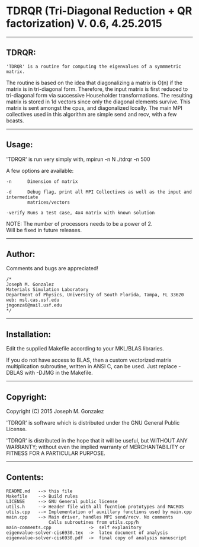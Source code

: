 # TDRQR (Tri-Diagonal Reduction + QR factorization) V. 0.6,  4.25.2015
___________________________________________________________________________________

TDRQR:
------
    'TDRQR' is a routine for computing the eigenvalues of a symmmetric matrix.
The routine is based on the idea that diagonalizing a matrix is O(n) if the 
matrix is in tri-diagonal form.  Therefore, the input matrix is first reduced
to tri-diagonal form via successive Householder transformations. The resulting 
matrix is stored in 1d vectors since only the diagonal elements survive.  This 
matrix is sent amongst the cpus, and diagonalized lcoally.  The main MPI
collectives used in this algorithm are simple send and recv, with a few bcasts.

___________________________________________________________________________________

Usage:
------
'TDRQR' is run very simply with, 
    mpirun -n N ./tdrqr -n 500

A few options are available:

    -n 		Dimension of matrix

    -d 		Debug flag, print all MPI Collectives as well as the input and intermediate
		    matrices/vectors

    -verify	Runs a test case, 4x4 matrix with known solution

NOTE: The number of processors needs to be a power of 2.  
	  Will be fixed in future releases.


___________________________________________________________________________________

Author:
-------
Comments and bugs are appreciated!

    /*
    Joseph M. Gonzalez 
    Materials Simulation Laboratory
    Department of Physics, University of South Florida, Tampa, FL 33620
    web: msl.cas.usf.edu
    jmgonza6@mail.usf.edu
    */

___________________________________________________________________________________

Installation:
-------------
Edit the supplied Makefile according to your MKL/BLAS libraries.

If you do not have access to BLAS, then a custom vectorized matrix multiplication
subroutine, written in ANSI C, can be used.  Just replace -DBLAS with -DJMG in the 
Makefile.

___________________________________________________________________________________

Copyright:
----------
Copyright (C) 2015 Joseph M. Gonzalez

'TDRQR' is software which is distributed under the GNU General Public License.

'TDRQR' is distributed in the hope that it will be useful,
but WITHOUT ANY WARRANTY; without even the implied warranty of
MERCHANTABILITY or FITNESS FOR A PARTICULAR PURPOSE. 

___________________________________________________________________________________

Contents:
---------
    README.md   --> this file
    Makefile	--> Build rules
    LICENSE     --> GNU General public license
    utils.h     --> Header file with all fucntion prototypes and MACROS
    utils.cpp   --> Implementation of auxillary functions used by main.cpp
    main.cpp    --> Main driver, handles MPI send/recv. No comments
    			    Calls subroutines from utils.cpp/h
    main-comments.cpp              ->  self explanitory
	eigenvalue-solver-cis6930.tex  ->  latex document of analysis
	eigenvalue-solver-cis6930.pdf  ->  final copy of analysis manuscript
